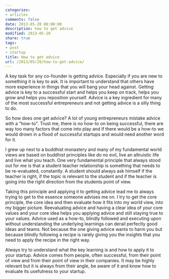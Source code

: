 ```yaml
---
categories:
- articles
comments: false
date: 2013-05-20 00:00:00
description: how to get advice
modified: 2013-05-20
share: true
tags:
- post
- startup
title: How to get advice
url: /2013/05/20/how-to-get-advice/
---
```


A key task for any co-founder is getting advice. Especially if you are
new to something it is key to ask. It is important to understand that
others have more experience in things that you will bang your head
against. Getting advice is key to a successful start and helps you keep
on track, helps you grow and helps you reposition yourself. Advice is a
key ingredient for many of the most successful entrepreneurs and not
getting advice is a silly thing to do.

So how does one get advice? A lot of young entrepreneurs mistake advice
with a "how-to". Trust me, there is no how-to on being successful, there
are way too many factors that come into play and if there would be a
how-to we would drown in a flood of successful startups and would need
another word for it.

I grew up next to a buddhist monastery and many of my fundamental world
views are based on buddhist principles like do no evil, live an
altruistic life and live what you teach. One very fundamental principle
that always stood out for me is that a student teacher relationship is
something that needs to be re-evaluated, constantly. A student should
always ask himself if the teacher is right, if the topic is relevant to
the student and if the teacher is going into the right direction from
the students point of view.

Taking this principle and applying it to getting advice lead me to
always trying to get to the essence someone advises me on. I try to get
the core principle, the core idea and then evaluate how it fits into my
world view, into my bigger picture. Reevaluating advice and having a
clear idea of your core values and your core idea helps you applying
advice and still staying true to your values. Advice used as a how-to,
blindly followed and executing upon without understanding the underlying
learnings can derail perfectly good ideas and teams. Not because the one
giving advice wants to harm you but because blindly following a recipe
is rarely giving you the insights that you need to apply the recipe in
the right way.

Always try to understand what the key learning is and how to apply it to
your startup. Advice comes from people, often successful, from their
point of view and from their point of view in their companies. It may be
highly relevant but it is always from their angle, be aware of it and
know how to evaluate its usefulness to your startup.
